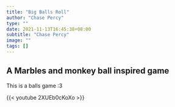 ```yaml
---
title: "Big Balls Roll"
author: "Chase Percy"
type: ""
date: 2021-11-13T16:45:38+08:00
subtitle: "Chase Percy"
image: ""
tags: []
---
```


## A Marbles and monkey ball inspired game

This is a balls game :3

{{< youtube 2XUEb0cKoXo >}}

